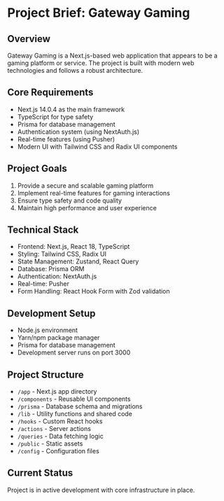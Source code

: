 # Project Brief: Gateway Gaming

## Overview

Gateway Gaming is a Next.js-based web application that appears to be a gaming platform or service. The project is built with modern web technologies and follows a robust architecture.

## Core Requirements

- Next.js 14.0.4 as the main framework
- TypeScript for type safety
- Prisma for database management
- Authentication system (using NextAuth.js)
- Real-time features (using Pusher)
- Modern UI with Tailwind CSS and Radix UI components

## Project Goals

1. Provide a secure and scalable gaming platform
2. Implement real-time features for gaming interactions
3. Ensure type safety and code quality
4. Maintain high performance and user experience

## Technical Stack

- Frontend: Next.js, React 18, TypeScript
- Styling: Tailwind CSS, Radix UI
- State Management: Zustand, React Query
- Database: Prisma ORM
- Authentication: NextAuth.js
- Real-time: Pusher
- Form Handling: React Hook Form with Zod validation

## Development Setup

- Node.js environment
- Yarn/npm package manager
- Prisma for database management
- Development server runs on port 3000

## Project Structure

- `/app` - Next.js app directory
- `/components` - Reusable UI components
- `/prisma` - Database schema and migrations
- `/lib` - Utility functions and shared code
- `/hooks` - Custom React hooks
- `/actions` - Server actions
- `/queries` - Data fetching logic
- `/public` - Static assets
- `/config` - Configuration files

## Current Status

Project is in active development with core infrastructure in place.
